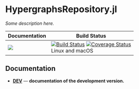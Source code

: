 # HypergraphsRepository.jl

*Some description here.*

| **Documentation** | **Build Status** |
|---------------|--------------|
| <!-- [![][docs-stable-img]][docs-stable-url] <br/> --> [![][docs-latest-img]][docs-dev-url] | [![Build Status][travis-img]][travis-url]  [![Coverage Status][codecov-img]][codecov-url] <br/> Linux and macOS |

## Documentation
<!-- - [**STABLE**][docs-stable-url] &mdash; **documentation of the most recently tagged version.** -->
- [**DEV**][docs-dev-url] &mdash; **documentation of the development version.** 

[docs-latest-img]: https://img.shields.io/badge/docs-latest-blue.svg
[docs-stable-img]: https://img.shields.io/badge/docs-stable-blue.svg
[docs-dev-url]: https://aleant93.github.io/HypergraphsLab.jl/dev
[docs-stable-url]: https://aleant93.github.io/HypergraphsLab.jl/stable

[travis-img]: https://travis-ci.org/aleant93/HypergraphsLab.jl.svg?branch=master
[travis-url]: https://travis-ci.org/aleant93/HypergraphsLab.jl

[codecov-img]: https://coveralls.io/repos/github/aleant93/HypergraphsLab.jl/badge.svg?branch=master
[codecov-url]: https://coveralls.io/github/aleant93/HypergraphsLab.jl?branch=master


